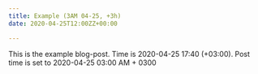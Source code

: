 ```yaml
---
title: Example (3AM 04-25, +3h)
date: 2020-04-25T12:00ZZ+00:00

---
```

This is the example blog-post. Time is 2020-04-25 17:40 (+03:00). Post time is set to 2020-04-25 03:00 AM + 0300